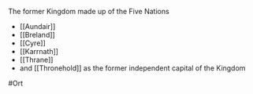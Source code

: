 The former Kingdom made up of the Five Nations 
* [[Aundair]]
* [[Breland]]
* [[Cyre]]
* [[Karrnath]]
* [[Thrane]]
* and [[Thronehold]] as the former independent capital of the Kingdom 


#Ort